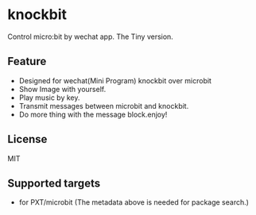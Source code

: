 # knockbit

Control micro:bit by wechat app. The Tiny version.

## Feature

- Designed for wechat(Mini Program) knockbit over microbit
- Show Image with yourself.
- Play music by key.
- Transmit messages between microbit and knockbit.
- Do more thing with the message block.enjoy!


## License

MIT

## Supported targets

* for PXT/microbit
(The metadata above is needed for package search.)

